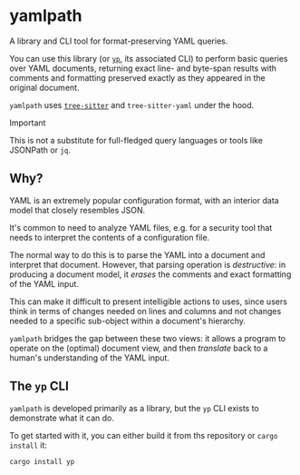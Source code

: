 # yamlpath

A library and CLI tool for format-preserving YAML queries.

You can use this library (or [`yp`](#the-yp-cli), its associated CLI) to perform
basic queries over YAML documents, returning exact line- and byte-span
results with comments and formatting preserved exactly as they appeared
in the original document.

`yamlpath` uses [`tree-sitter`] and `tree-sitter-yaml` under the hood.

[`tree-sitter`]: https://github.com/tree-sitter/tree-sitter

[`tree-sitter-yaml`]: https://github.com/tree-sitter-grammars/tree-sitter-yaml

> [!IMPORTANT]
>
> This is not a substitute for full-fledged query languages or tools
> like JSONPath or `jq`.

## Why?

YAML is an extremely popular configuration format, with an interior
data model that closely resembles JSON.

It's common to need to analyze YAML files, e.g. for a security tool that
needs to interpret the contents of a configuration file.

The normal way to do this is to parse the YAML into a document and interpret
that document. However, that parsing operation is *destructive*: in producing
a document model, it *erases* the comments and exact formatting of the YAML
input.

This can make it difficult to present intelligible actions to uses,
since users think in terms of changes needed on lines and columns and not
changes needed to a specific sub-object within a document's hierarchy.

`yamlpath` bridges the gap between these two views: it allows a program
to operate on the (optimal) document view, and then *translate* back to
a human's understanding of the YAML input.

## The `yp` CLI

`yamlpath` is developed primarily as a library, but the `yp` CLI exists
to demonstrate what it can do.

To get started with it, you can either build it from ths repository or
`cargo install` it:

```bash
cargo install yp
```
